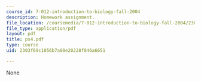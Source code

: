 ```yaml
---
course_id: 7-012-introduction-to-biology-fall-2004
description: Homework assignment.
file_location: /coursemedia/7-012-introduction-to-biology-fall-2004/2303f69c1056b7a80e20228f846a6651_ps4.pdf
file_type: application/pdf
layout: pdf
title: ps4.pdf
type: course
uid: 2303f69c1056b7a80e20228f846a6651

---
```

None